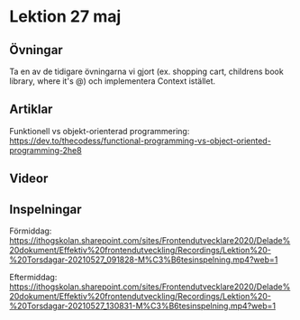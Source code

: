 # Lektion 27 maj

## Övningar

Ta en av de tidigare övningarna vi gjort (ex. shopping cart, childrens book library, where it's @) och implementera Context istället.

## Artiklar

Funktionell vs objekt-orienterad programmering: https://dev.to/thecodess/functional-programming-vs-object-oriented-programming-2he8

## Videor

## Inspelningar

Förmiddag: https://ithogskolan.sharepoint.com/sites/Frontendutvecklare2020/Delade%20dokument/Effektiv%20frontendutveckling/Recordings/Lektion%20-%20Torsdagar-20210527_091828-M%C3%B6tesinspelning.mp4?web=1

Eftermiddag: https://ithogskolan.sharepoint.com/sites/Frontendutvecklare2020/Delade%20dokument/Effektiv%20frontendutveckling/Recordings/Lektion%20-%20Torsdagar-20210527_130831-M%C3%B6tesinspelning.mp4?web=1
